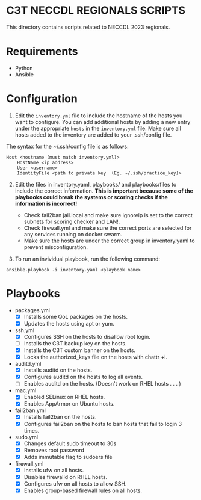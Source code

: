 # C3T NECCDL REGIONALS SCRIPTS
This directory contains scripts related to NECCDL 2023 regionals. 

# Requirements
- Python
- Ansible

# Configuration
1. Edit the `inventory.yml` file to include the hostname of the hosts you want to configure.
You can add additional hosts by adding a new entry under the appropriate `hosts` in the `inventory.yml` file.
Make sure all hosts added to the inventory are added to your .ssh/config file.

The syntax for the ~/.ssh/config file is as follows:
```
Host <hostname (must match inventory.yml)>
    HostName <ip address>
    User <username>
    IdentityFile <path to private key  (Eg. ~/.ssh/practice_key)>
```
2. Edit the files in inventory.yaml, playbooks/ and playbooks/files to include the correct information. **This is important because some of the playbooks could break the systems or scoring checks if the information is incorrect!**

    - Check fail2ban jail.local and make sure ignoreip is set to the correct subnets for scoring checker and LAN!.
    - Check firewall.yml and make sure the correct ports are selected for any services running on docker swarm.
    - Make sure the hosts are under the correct group in inventory.yaml to prevent misconfiguration.

3. To run an invividual playbook, run the following command:
```
ansible-playbook -i inventory.yaml <playbook name>
```
# Playbooks
- packages.yml
    - [x] Installs some QoL packages on the hosts.
    - [x] Updates the hosts using apt or yum.
- ssh.yml
    - [x] Configures SSH on the hosts to disallow root login.
    - [ ] Installs the C3T backup key on the hosts.
    - [x] Installs the C3T custom banner on the hosts.
    - [x] Locks the authorized_keys file on the hosts with chattr +i.
- auditd.yml
    - [x] Installs auditd on the hosts.
    - [x] Configures auditd on the hosts to log all events.
    - [ ] Enables auditd on the hosts. (Doesn't work on RHEL hosts . . . )
- mac.yml
    - [x] Enabled SELinux on RHEL hosts.
    - [x] Enables AppArmor on Ubuntu hosts.
- fail2ban.yml
    - [x] Installs fail2ban on the hosts.
    - [x] Configures fail2ban on the hosts to ban hosts that fail to login 3 times.
- sudo.yml
    - [x] Changes default sudo timeout to 30s
    - [x] Removes root password
    - [x] Adds immutable flag to sudoers file
- firewall.yml
    - [x] Installs ufw on all hosts.
    - [x] Disables firewalld on RHEL hosts.
    - [x] Configures ufw on all hosts to allow SSH.
    - [x] Enables group-based firewall rules on all hosts.